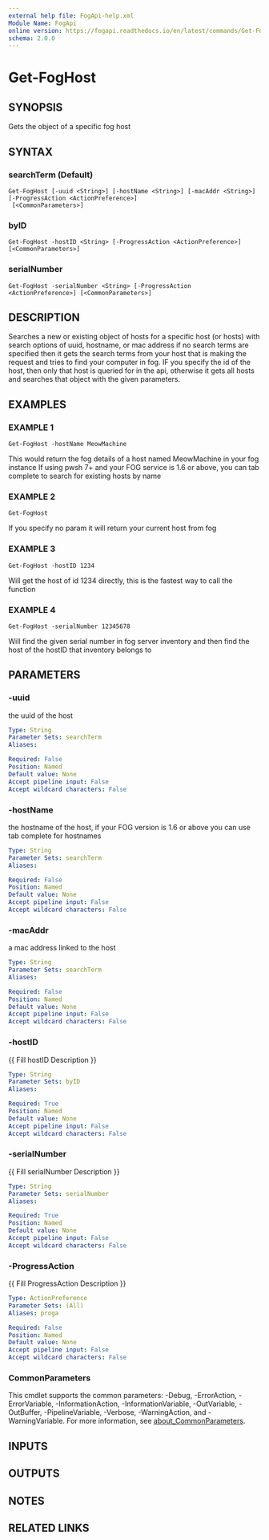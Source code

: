 ```yaml
---
external help file: FogApi-help.xml
Module Name: FogApi
online version: https://fogapi.readthedocs.io/en/latest/commands/Get-FogHost
schema: 2.0.0
---
```


# Get-FogHost

## SYNOPSIS
Gets the object of a specific fog host

## SYNTAX

### searchTerm (Default)
```
Get-FogHost [-uuid <String>] [-hostName <String>] [-macAddr <String>] [-ProgressAction <ActionPreference>]
 [<CommonParameters>]
```

### byID
```
Get-FogHost -hostID <String> [-ProgressAction <ActionPreference>] [<CommonParameters>]
```

### serialNumber
```
Get-FogHost -serialNumber <String> [-ProgressAction <ActionPreference>] [<CommonParameters>]
```

## DESCRIPTION
Searches a new or existing object of hosts for a specific host (or hosts) with search options of uuid, hostname, or mac address
if no search terms are specified then it gets the search terms from your host that is making the request and tries to find your
computer in fog.
IF you specify the id of the host, then only that host is queried for in the api, otherwise it gets all hosts and searches
that object with the given parameters.

## EXAMPLES

### EXAMPLE 1
```
Get-FogHost -hostName MeowMachine
```

This would return the fog details of a host named MeowMachine in your fog instance
If using pwsh 7+ and your FOG service is 1.6 or above, you can tab complete to search for existing hosts by name

### EXAMPLE 2
```
Get-FogHost
```

If you specify no param it will return your current host from fog

### EXAMPLE 3
```
Get-FogHost -hostID 1234
```

Will get the host of id 1234 directly, this is the fastest way to call the function

### EXAMPLE 4
```
Get-FogHost -serialNumber 12345678
```

Will find the given serial number in fog server inventory and then find the host of the hostID that inventory belongs to

## PARAMETERS

### -uuid
the uuid of the host

```yaml
Type: String
Parameter Sets: searchTerm
Aliases:

Required: False
Position: Named
Default value: None
Accept pipeline input: False
Accept wildcard characters: False
```

### -hostName
the hostname of the host, if your FOG version is 1.6 or above you can use tab complete for hostnames

```yaml
Type: String
Parameter Sets: searchTerm
Aliases:

Required: False
Position: Named
Default value: None
Accept pipeline input: False
Accept wildcard characters: False
```

### -macAddr
a mac address linked to the host

```yaml
Type: String
Parameter Sets: searchTerm
Aliases:

Required: False
Position: Named
Default value: None
Accept pipeline input: False
Accept wildcard characters: False
```

### -hostID
{{ Fill hostID Description }}

```yaml
Type: String
Parameter Sets: byID
Aliases:

Required: True
Position: Named
Default value: None
Accept pipeline input: False
Accept wildcard characters: False
```

### -serialNumber
{{ Fill serialNumber Description }}

```yaml
Type: String
Parameter Sets: serialNumber
Aliases:

Required: True
Position: Named
Default value: None
Accept pipeline input: False
Accept wildcard characters: False
```

### -ProgressAction
{{ Fill ProgressAction Description }}

```yaml
Type: ActionPreference
Parameter Sets: (All)
Aliases: proga

Required: False
Position: Named
Default value: None
Accept pipeline input: False
Accept wildcard characters: False
```

### CommonParameters
This cmdlet supports the common parameters: -Debug, -ErrorAction, -ErrorVariable, -InformationAction, -InformationVariable, -OutVariable, -OutBuffer, -PipelineVariable, -Verbose, -WarningAction, and -WarningVariable. For more information, see [about_CommonParameters](http://go.microsoft.com/fwlink/?LinkID=113216).

## INPUTS

## OUTPUTS

## NOTES

## RELATED LINKS
